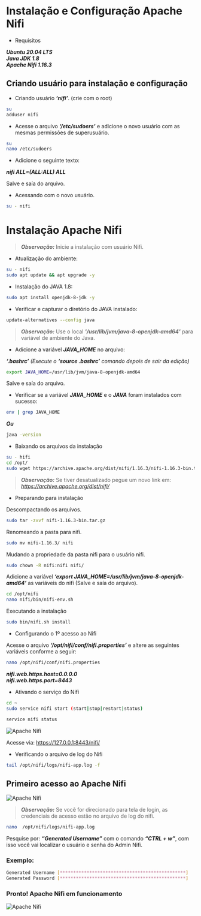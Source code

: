 # Instalação e Configuração Apache Nifi

- Requisitos

***Ubuntu 20.04 LTS***<br>
***Java JDK 1.8***<br>
***Apache Nifi 1.16.3***<br>

## Criando usuário para instalação e configuração

- Criando usuário ***‘nifi’***. (crie com o root)

```bash
su
adduser nifi
```

- Acesse o arquivo ***‘/etc/sudoers’*** e adicione o novo usuário com as mesmas permissões de superusuário.

```bash
su
nano /etc/sudoers
```

- Adicione o seguinte texto:

***nifi    ALL=(ALL:ALL) ALL***

Salve e saía do arquivo.

- Acessando com o novo usuário.

```bash
su - nifi
```

# Instalação Apache Nifi

>***Observação:*** Inicie a instalação com usuário Nifi.

- Atualização do ambiente:

```bash
su - nifi
sudo apt update && apt upgrade -y
```

- Instalação do JAVA 1.8:

```bash
sudo apt install openjdk-8-jdk -y
```

- Verificar e capturar o diretório do JAVA instalado:

```bash
update-alternatives --config java
```

>***Observação:*** Use o local ***'/usr/lib/jvm/java-8-openjdk-amd64'*** para variável de ambiente do Java.

- Adicione a variável ***JAVA_HOME*** no arquivo:

***‘.bashrc’*** *(Execute o* ***‘source .bashrc’*** *comando depois de sair da edição)*

```bash
export JAVA_HOME=/usr/lib/jvm/java-8-openjdk-amd64
```

Salve e saía do arquivo.

- Verificar se a variável ***JAVA_HOME*** e o ***JAVA*** foram instalados com sucesso:

```bash
env | grep JAVA_HOME
```

***Ou***

```bash
java -version
```

- Baixando os arquivos da instalação

```bash
su - hifi
cd /opt/
sudo wget https://archive.apache.org/dist/nifi/1.16.3/nifi-1.16.3-bin.tar.gz
```

>***Observação:*** Se tiver desatualizado pegue um novo link em: *https://archive.apache.org/dist/nifi/*

- Preparando para instalação

Descompactando os arquivos.

```bash
sudo tar -zxvf nifi-1.16.3-bin.tar.gz
```

Renomeando a pasta para nifi.

```bash
sudo mv nifi-1.16.3/ nifi
```

Mudando a propriedade da pasta nifi para o usuário nifi.

```bash
sudo chown -R nifi:nifi nifi/
```

Adicione a variável ***‘export JAVA_HOME=/usr/lib/jvm/java-8-openjdk-amd64’*** as variáveis do nifi (Salve e saía do arquivo).

```bash
cd /opt/nifi
nano nifi/bin/nifi-env.sh
```

Executando a instalação

```bash
sudo bin/nifi.sh install
```

- Configurando o 1º acesso ao Nifi

Acesse o arquivo ***‘/opt/nifi/conf/nifi.properties’*** e altere as seguintes variáveis conforme a seguir:

```bash
nano /opt/nifi/conf/nifi.properties
```

***nifi.web.https.host=0.0.0.0***<br>
***nifi.web.https.port=8443***

- Ativando o serviço do Nifi

```bash
cd ~
sudo service nifi start (start|stop|restart|status)
```

```bash
service nifi status
```

![Apache Nifi](https://drive.google.com/uc?export=view&id=1Di5m_rF3wqrJzpv6qG7n5fAtyOIzBeJj)

Acesse via: https://127.0.0.1:8443/nifi/ 

- Verificando o arquivo de log do Nifi

```bash
tail /opt/nifi/logs/nifi-app.log -f
```

## Primeiro acesso ao Apache Nifi

![Apache Nifi](https://drive.google.com/uc?export=view&id=1kP83DoMyTt1BQsPSaH8D4bjd-JdvMriG)

>***Observação:*** Se você for direcionado para tela de login, as credenciais de acesso estão no arquivo de log do nifi.

```bash
nano  /opt/nifi/logs/nifi-app.log
```

Pesquise por: ***“Generated Username”*** com o comando ***“CTRL + w”***, com isso você vai localizar o usuário e senha do Admin Nifi.

### Exemplo:

```bash
Generated Username [***********************************************]
Generated Password [***********************************************]
```

### Pronto! Apache Nifi em funcionamento

![Apache Nifi](https://drive.google.com/uc?export=view&id=14jYwCSvjTskyEemHxVbsDE0eIRpOcrE9)